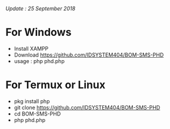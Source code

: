*Update : 25 September 2018*

# For Windows
- Install XAMPP
- Download https://github.com/IDSYSTEM404/BOM-SMS-PHD
- usage : php phd.php

# For Termux or Linux
- pkg install php
- git clone https://github.com/IDSYSTEM404/BOM-SMS-PHD
- cd BOM-SMS-PHD
- php phd.php

